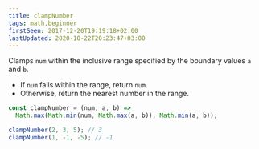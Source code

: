 ```yaml
---
title: clampNumber
tags: math,beginner
firstSeen: 2017-12-20T19:19:18+02:00
lastUpdated: 2020-10-22T20:23:47+03:00
---
```


Clamps `num` within the inclusive range specified by the boundary values `a` and `b`.

- If `num` falls within the range, return `num`.
- Otherwise, return the nearest number in the range.

```js
const clampNumber = (num, a, b) =>
  Math.max(Math.min(num, Math.max(a, b)), Math.min(a, b));
```

```js
clampNumber(2, 3, 5); // 3
clampNumber(1, -1, -5); // -1
```
